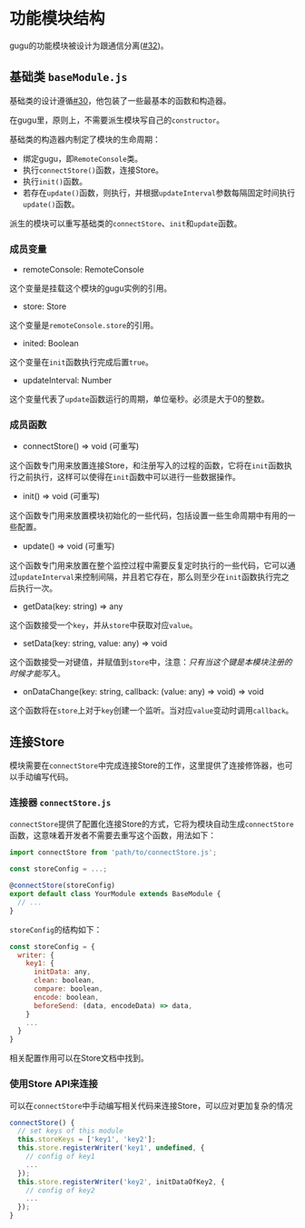 # 功能模块结构

gugu的功能模块被设计为跟通信分离([#32](https://github.com/sekaiamber/gugu-remote-console/issues/32))。

## 基础类 `baseModule.js`

基础类的设计遵循[#30](https://github.com/sekaiamber/gugu-remote-console/issues/30)，他包装了一些最基本的函数和构造器。

在gugu里，原则上，不需要派生模块写自己的`constructor`。

基础类的构造器内制定了模块的生命周期：

* 绑定gugu，即`RemoteConsole`类。
* 执行`connectStore()`函数，连接Store。
* 执行`init()`函数。
* 若存在`update()`函数，则执行，并根据`updateInterval`参数每隔固定时间执行`update()`函数。

派生的模块可以重写基础类的`connectStore`、`init`和`update`函数。

### 成员变量

* remoteConsole: RemoteConsole

这个变量是挂载这个模块的gugu实例的引用。

* store: Store

这个变量是`remoteConsole.store`的引用。

* inited: Boolean

这个变量在`init`函数执行完成后置`true`。

* updateInterval: Number

这个变量代表了`update`函数运行的周期，单位毫秒。必须是大于0的整数。

### 成员函数

* connectStore() => void (可重写)

这个函数专门用来放置连接Store，和注册写入的过程的函数，它将在`init`函数执行之前执行，这样可以使得在`init`函数中可以进行一些数据操作。

* init() => void (可重写)

这个函数专门用来放置模块初始化的一些代码，包括设置一些生命周期中有用的一些配置。

* update() => void (可重写)

这个函数专门用来放置在整个监控过程中需要反复定时执行的一些代码，它可以通过`updateInterval`来控制间隔，并且若它存在，那么则至少在`init`函数执行完之后执行一次。

* getData(key: string) => any

这个函数接受一个`key`，并从`store`中获取对应`value`。

* setData(key: string, value: any) => void

这个函数接受一对键值，并赋值到`store`中，注意：*只有当这个键是本模块注册的时候才能写入*。

* onDataChange(key: string, callback: (value: any) => void) => void

这个函数将在`store`上对于`key`创建一个监听。当对应`value`变动时调用`callback`。

## 连接Store

模块需要在`connectStore`中完成连接Store的工作，这里提供了连接修饰器，也可以手动编写代码。

### 连接器 `connectStore.js`

`connectStore`提供了配置化连接Store的方式，它将为模块自动生成`connectStore`函数，这意味着开发者不需要去重写这个函数，用法如下：

```javascript
import connectStore from 'path/to/connectStore.js';

const storeConfig = ...;

@connectStore(storeConfig)
export default class YourModule extends BaseModule {
  // ...
}
```

`storeConfig`的结构如下：

```javascript
const storeConfig = {
  writer: {
    key1: {
      initData: any,
      clean: boolean,
      compare: boolean,
      encode: boolean,
      beforeSend: (data, encodeData) => data,
    }
    ...
  }
}
```

相关配置作用可以在Store文档中找到。

### 使用Store API来连接

可以在`connectStore`中手动编写相关代码来连接Store，可以应对更加复杂的情况

```javascript
connectStore() {
  // set keys of this module
  this.storeKeys = ['key1', 'key2'];
  this.store.registerWriter('key1', undefined, {
    // config of key1
    ...
  });
  this.store.registerWriter('key2', initDataOfKey2, {
    // config of key2
    ...
  });
}
```

